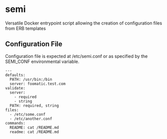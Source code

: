 semi
====
Versatile Docker entrypoint script allowing the creation of configuration files from ERB templates


Configuration File
------------------
Configuration file is expected at /etc/semi.conf or as specified by the
SEMI_CONF environmental variable.

    ---
    defaults:
      PATH: /usr/bin:/bin
      server: foomatic.test.com
    validate:
      server:
        - required
        - string
      PATH: required, string
    files:
      - /etc/some.conf
      - /etc/another.conf
    commands:
      README: cat /README.md
      readme: cat /README.md
      